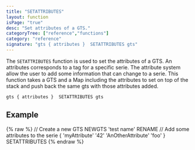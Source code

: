 ```yaml
---
title: "SETATTRIBUTES"
layout: function
isPage: "true"
desc: "Set attributes of a GTS."
categoryTree: ["reference","functions"]
category: "reference"
signature: "gts { attributes }  SETATTRIBUTES gts"
---
```


The `SETATTRIBUTES` function is used to set the attributes of a GTS. An attributes corresponds to a tag for a specific serie. The attribute system allow the user to add some information that can change to a serie.
This function takes a GTS and a Map including the attributes to set on top of the stack and push back the same gts with those attributes added. 

```
gts { attributes }  SETATTRIBUTES gts
```

## Example ##

{% raw %}
<warp10-warpscript-widget backend="{{backend}}"  exec-endpoint="{{execEndpoint}}">
// Create a new GTS
NEWGTS 
'test name'
RENAME
// Add some attributes to the serie
{ 'myAttribute' '42' 'AnOtherAttribute' 'foo' }
SETATTRIBUTES
</warp10-warpscript-widget>
{% endraw %}